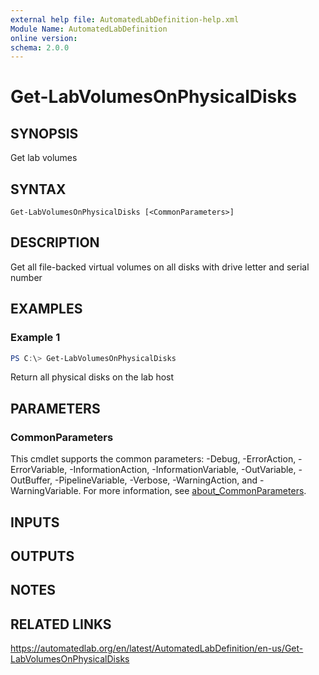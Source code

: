 ```yaml
---
external help file: AutomatedLabDefinition-help.xml
Module Name: AutomatedLabDefinition
online version:
schema: 2.0.0
---
```


# Get-LabVolumesOnPhysicalDisks

## SYNOPSIS
Get lab volumes

## SYNTAX

```
Get-LabVolumesOnPhysicalDisks [<CommonParameters>]
```

## DESCRIPTION
Get all file-backed virtual volumes on all disks with drive letter and serial number

## EXAMPLES

### Example 1
```powershell
PS C:\> Get-LabVolumesOnPhysicalDisks
```

Return all physical disks on the lab host

## PARAMETERS

### CommonParameters
This cmdlet supports the common parameters: -Debug, -ErrorAction, -ErrorVariable, -InformationAction, -InformationVariable, -OutVariable, -OutBuffer, -PipelineVariable, -Verbose, -WarningAction, and -WarningVariable. For more information, see [about_CommonParameters](http://go.microsoft.com/fwlink/?LinkID=113216).

## INPUTS

## OUTPUTS

## NOTES

## RELATED LINKS
https://automatedlab.org/en/latest/AutomatedLabDefinition/en-us/Get-LabVolumesOnPhysicalDisks
